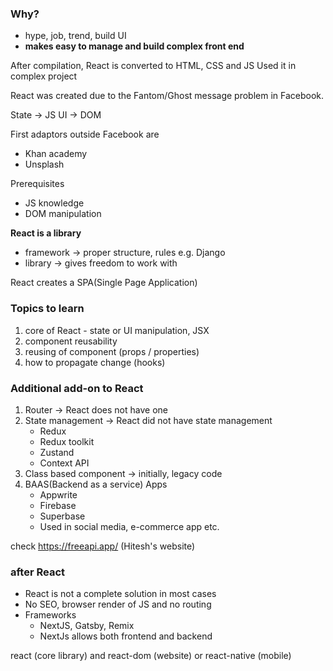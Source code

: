 ### Why?
- hype, job, trend, build UI
- **makes easy to manage and build complex front end**


After compilation, React is converted to HTML, CSS and JS
Used it in complex project

React was created due to the Fantom/Ghost message problem in Facebook.

State -> JS
UI -> DOM

First adaptors outside Facebook are 
- Khan academy
- Unsplash

Prerequisites
- JS knowledge
- DOM manipulation

**React is a library**
- framework -> proper structure, rules e.g. Django
- library -> gives freedom to work with

React creates a SPA(Single Page Application)
### Topics to learn
1. core of React - state or UI manipulation, JSX
2. component reusability
3. reusing of component (props / properties)
4. how to propagate change (hooks)

### Additional add-on to React
1. Router -> React does not have one
2. State management -> React did not have state management
	- Redux
	- Redux toolkit
	- Zustand
	- Context API
3. Class based component -> initially, legacy code
4. BAAS(Backend as a service) Apps 
	- Appwrite
	- Firebase
	- Superbase
	- Used in social media, e-commerce app etc.

check https://freeapi.app/ (Hitesh's website)


### after React
- React is not a complete solution in most cases
- No SEO, browser render of JS and no routing 
- Frameworks 
	- NextJS, Gatsby, Remix
	- NextJs allows both frontend and backend




react (core library)
and
react-dom (website) or react-native (mobile)